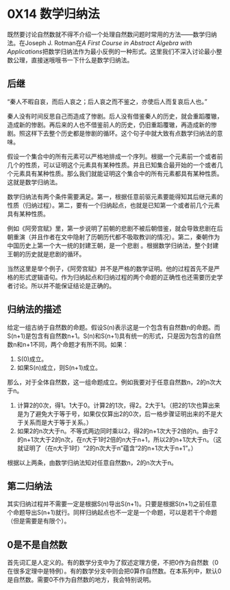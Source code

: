 # 0X14 数学归纳法

既然要讨论自然数就不得不介绍一个处理自然数问题时常用的方法——数学归纳法。在Joseph J. Rotman在*A First Course in Abstract Algebra with Applications*把数学归纳法作为最小反例的一种形式。这里我们不深入讨论最小整数公理，直接迷哦哦书一下什么是数学归纳法。

## 后继

“秦人不暇自哀，而后人哀之；后人哀之而不鉴之，亦使后人而复哀后人也。”

秦人没有时间反思自己而造成了惨剧。后人没有借鉴秦人的历史，就会重蹈覆辙，造成新的惨剧。再后来的人也不借鉴前人的历史，仍旧重蹈覆辙，再造成新的惨剧。照这样下去整个历史都是惨剧的循环。这个句子中就大致有点数学归纳法的意味。

假设一个集合中的所有元素可以严格地排成一个序列。根据一个元素前一个或者前几个的性质，可以证明这个元素具有某种性质。并且已知集合最开始的一个或者几个元素具有某种性质。那么我们就能证明这个集合中的所有元素都具有某种性质。这就是数学归纳法。

数学归纳法有两个条件需要满足。第一，根据任意前驱元素要能得知其后继元素的性质（归纳过程）。第二，要有一个归纳起点，也就是已知第一个或者前几个元素具有某种性质。

例如《阿旁宫赋》里，第一步说明了前朝的悲剧不被后朝借鉴，就会导致悲剧在后朝重演（并且作者在文中隐射了历朝历代都不吸取教训的情况）。第二，秦朝作为中国历史上第一个大一统的封建王朝，是一个悲剧 。根据数学归纳法，整个封建王朝的历史就是悲剧的循环。

当然这里是举个例子，《阿旁宫赋》并不是严格的数学证明。他的过程首先不是严格的形式逻辑语句。作为归纳起点和归纳过程的两个命题的正确性也还需要历史学者讨论。所以并不能保证结论是正确的。

## 归纳法的描述

给定一组古纳于自然数的命题。假设S(n)表示这是一个包含有自然数n的命题。而S(n+1)是包含有自然数n+1。S(n)和S(n+1)具有统一的形式，只是因为包含的自然数n和n+1不同，两个命题才有所不同。如果：

1. S(0)成立。
1. 如果S(n)成立，则S(n+1)成立。

那么，对于全体自然数，这一组命题成立。例如我要对于任意自然数n，2的n次大于n。

1. 计算2的0次，得1。1大于0。计算2的1次，得2。2大于1。（把2的1次也算出来是为了避免大于等于号，如果仅仅算出2的0次，后一格步骤证明出来的不是大于关系而是大于等于关系。）
1. 如果2的n次大于n。不等式两边同时乘以2，得2的n+1次大于2倍的n。由于2的n+1次大于2的n次，在n大于1时2倍的n大于n+1，所以2的n+1次大于n。（这就证明了（在n大于1时）“2的n次大于n”蕴含“2的n+1次大于n+1”。）

根据以上两条，由数学归纳法知对任意自然数n，2的n次大于n。

## 第二归纳法

其实归纳过程并不需要一定是根据S(n)导出S(n+1)。只要是根据S(n+1)之前任意个命题导出S(n+1)就行。同样归纳起点也不一定是一个命题，可以是若干个命题（但是需要是有限个）。

## 0是不是自然数

首先词汇是人定义的。有的数学分支中为了叙述定理方便，不把0作为自然数（0在很多定理中是特例）。有的数学分支中则会把0算作自然数。在本系列中，默认0是自然数。需要0不作为自然数的地方，我会特别说明。
